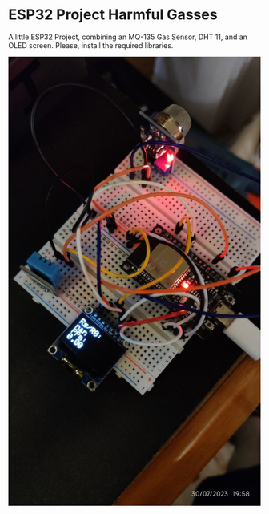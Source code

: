 # ESP32 Project Harmful Gasses
 A little ESP32 Project, combining an MQ-135 Gas Sensor, DHT 11, and an OLED screen.
 Please, install the required libraries.
 
 ![alt text](https://github.com/loryphone205/ESP32-Project-Harmful-Gasses/blob/main/IMG_20231009_232927_088.jpg?raw=true)
